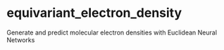 # equivariant_electron_density
Generate and predict molecular electron densities with Euclidean Neural Networks
